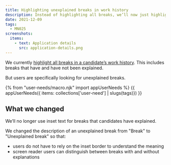 ```yaml
---
title: Highlighting unexplained breaks in work history
description: Instead of highlighting all breaks, we’ll now just highlight unexplained breaks.
date: 2021-12-09
tags:
  - MN025
screenshots:
  items:
    - text: Application details
      src: application-details.png
---
```


We currently [highlight all breaks in a candidate’s work history](/manage-teacher-training-applications/application-page-improvements/#making-it-easier-to-spot-gaps-in-work). This includes breaks that have and have not been explained.

But users are specifically looking for unexplained breaks.

{% from "user-needs/macro.njk" import appUserNeeds %}
{{ appUserNeeds({ items: collections['user-need'] | slugs(tags)}) }}

## What we changed

We’ll no longer use inset text for breaks that candidates have explained.

We changed the description of an unexplained break from "Break" to "Unexplained break" so that:

- users do not have to rely on the inset border to understand the meaning
- screen reader users can distinguish between breaks with and without explanations
